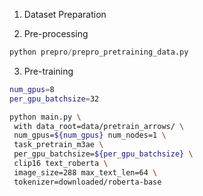 1. Dataset Preparation

2. Pre-processing
```python
python prepro/prepro_pretraining_data.py
```

3. Pre-training
```bash
num_gpus=8
per_gpu_batchsize=32

python main.py \
 with data_root=data/pretrain_arrows/ \
 num_gpus=${num_gpus} num_nodes=1 \
 task_pretrain_m3ae \
 per_gpu_batchsize=${per_gpu_batchsize} \
 clip16 text_roberta \
 image_size=288 max_text_len=64 \
 tokenizer=downloaded/roberta-base
```